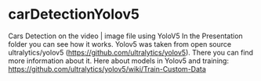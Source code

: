 # carDetectionYolov5
Cars Detection  on the video | image file using YoloV5 
In the Presentation folder you can see how it works.
Yolov5 was taken from open source ultralytics/yolov5 (https://github.com/ultralytics/yolov5). There you can find more information about it.
Here about models in Yolov5 and training: https://github.com/ultralytics/yolov5/wiki/Train-Custom-Data
